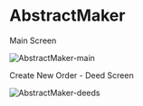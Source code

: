 # AbstractMaker

Main Screen

![AbstractMaker-main](https://user-images.githubusercontent.com/70963125/205388141-e32e9424-5b06-4140-b6de-1dda05f50968.jpg)

Create New Order - Deed Screen

![AbstractMaker-deeds](https://user-images.githubusercontent.com/70963125/205388526-316bb49e-c52e-4094-8dde-e514276beda9.jpg)
